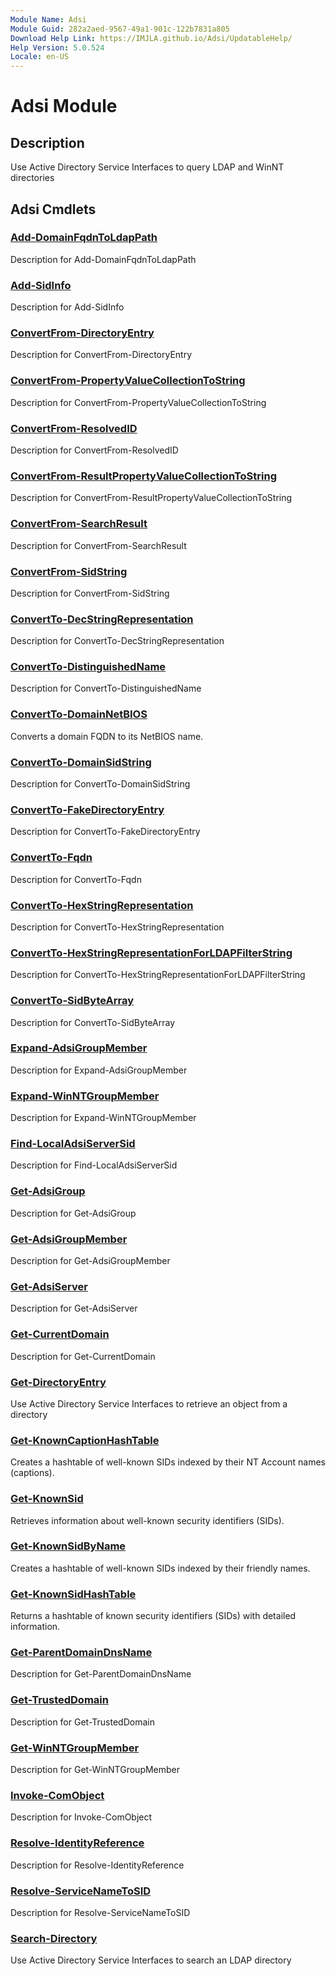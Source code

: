 ```yaml
---
Module Name: Adsi
Module Guid: 282a2aed-9567-49a1-901c-122b7831a805
Download Help Link: https://IMJLA.github.io/Adsi/UpdatableHelp/
Help Version: 5.0.524
Locale: en-US
---
```


# Adsi Module
## Description
Use Active Directory Service Interfaces to query LDAP and WinNT directories

## Adsi Cmdlets
### [Add-DomainFqdnToLdapPath](Add-DomainFqdnToLdapPath.md)
Description for Add-DomainFqdnToLdapPath

### [Add-SidInfo](Add-SidInfo.md)
Description for Add-SidInfo

### [ConvertFrom-DirectoryEntry](ConvertFrom-DirectoryEntry.md)
Description for ConvertFrom-DirectoryEntry

### [ConvertFrom-PropertyValueCollectionToString](ConvertFrom-PropertyValueCollectionToString.md)
Description for ConvertFrom-PropertyValueCollectionToString

### [ConvertFrom-ResolvedID](ConvertFrom-ResolvedID.md)
Description for ConvertFrom-ResolvedID

### [ConvertFrom-ResultPropertyValueCollectionToString](ConvertFrom-ResultPropertyValueCollectionToString.md)
Description for ConvertFrom-ResultPropertyValueCollectionToString

### [ConvertFrom-SearchResult](ConvertFrom-SearchResult.md)
Description for ConvertFrom-SearchResult

### [ConvertFrom-SidString](ConvertFrom-SidString.md)
Description for ConvertFrom-SidString

### [ConvertTo-DecStringRepresentation](ConvertTo-DecStringRepresentation.md)
Description for ConvertTo-DecStringRepresentation

### [ConvertTo-DistinguishedName](ConvertTo-DistinguishedName.md)
Description for ConvertTo-DistinguishedName

### [ConvertTo-DomainNetBIOS](ConvertTo-DomainNetBIOS.md)
Converts a domain FQDN to its NetBIOS name.



### [ConvertTo-DomainSidString](ConvertTo-DomainSidString.md)
Description for ConvertTo-DomainSidString

### [ConvertTo-FakeDirectoryEntry](ConvertTo-FakeDirectoryEntry.md)
Description for ConvertTo-FakeDirectoryEntry

### [ConvertTo-Fqdn](ConvertTo-Fqdn.md)
Description for ConvertTo-Fqdn

### [ConvertTo-HexStringRepresentation](ConvertTo-HexStringRepresentation.md)
Description for ConvertTo-HexStringRepresentation

### [ConvertTo-HexStringRepresentationForLDAPFilterString](ConvertTo-HexStringRepresentationForLDAPFilterString.md)
Description for ConvertTo-HexStringRepresentationForLDAPFilterString

### [ConvertTo-SidByteArray](ConvertTo-SidByteArray.md)
Description for ConvertTo-SidByteArray

### [Expand-AdsiGroupMember](Expand-AdsiGroupMember.md)
Description for Expand-AdsiGroupMember

### [Expand-WinNTGroupMember](Expand-WinNTGroupMember.md)
Description for Expand-WinNTGroupMember

### [Find-LocalAdsiServerSid](Find-LocalAdsiServerSid.md)
Description for Find-LocalAdsiServerSid

### [Get-AdsiGroup](Get-AdsiGroup.md)
Description for Get-AdsiGroup

### [Get-AdsiGroupMember](Get-AdsiGroupMember.md)
Description for Get-AdsiGroupMember

### [Get-AdsiServer](Get-AdsiServer.md)
Description for Get-AdsiServer

### [Get-CurrentDomain](Get-CurrentDomain.md)
Description for Get-CurrentDomain

### [Get-DirectoryEntry](Get-DirectoryEntry.md)
Use Active Directory Service Interfaces to retrieve an object from a directory


### [Get-KnownCaptionHashTable](Get-KnownCaptionHashTable.md)
Creates a hashtable of well-known SIDs indexed by their NT Account names (captions).


### [Get-KnownSid](Get-KnownSid.md)
Retrieves information about well-known security identifiers (SIDs).



### [Get-KnownSidByName](Get-KnownSidByName.md)
Creates a hashtable of well-known SIDs indexed by their friendly names.


### [Get-KnownSidHashTable](Get-KnownSidHashTable.md)
Returns a hashtable of known security identifiers (SIDs) with detailed information.



### [Get-ParentDomainDnsName](Get-ParentDomainDnsName.md)
Description for Get-ParentDomainDnsName

### [Get-TrustedDomain](Get-TrustedDomain.md)
Description for Get-TrustedDomain

### [Get-WinNTGroupMember](Get-WinNTGroupMember.md)
Description for Get-WinNTGroupMember

### [Invoke-ComObject](Invoke-ComObject.md)
Description for Invoke-ComObject

### [Resolve-IdentityReference](Resolve-IdentityReference.md)
Description for Resolve-IdentityReference

### [Resolve-ServiceNameToSID](Resolve-ServiceNameToSID.md)
Description for Resolve-ServiceNameToSID

### [Search-Directory](Search-Directory.md)
Use Active Directory Service Interfaces to search an LDAP directory



